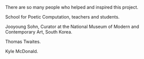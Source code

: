 There are so many people who helped and inspired this project. 

School for Poetic Computation, teachers and students.


Jooyoung Sohn, Curator at the National Museum of Modern and Contemporary Art, South Korea. 

Thomas Twaites.

Kyle McDonald.

